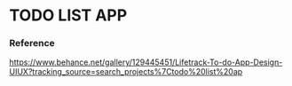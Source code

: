 # TODO LIST APP
### Reference
https://www.behance.net/gallery/129445451/Lifetrack-To-do-App-Design-UIUX?tracking_source=search_projects%7Ctodo%20list%20ap
